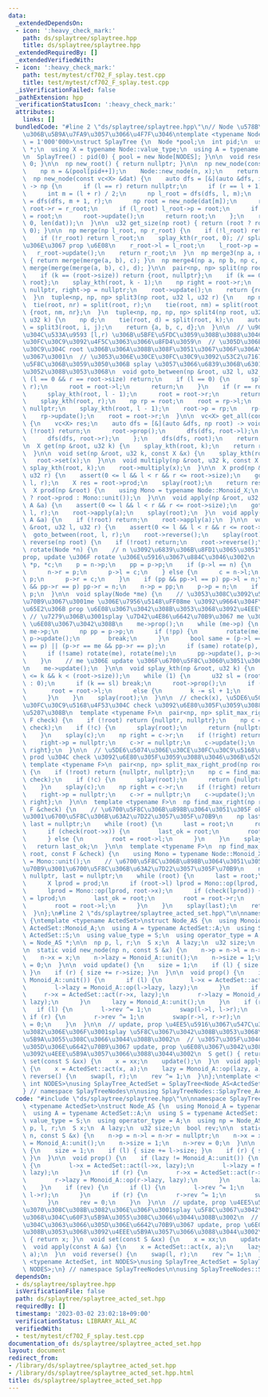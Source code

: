```yaml
---
data:
  _extendedDependsOn:
  - icon: ':heavy_check_mark:'
    path: ds/splaytree/splaytree.hpp
    title: ds/splaytree/splaytree.hpp
  _extendedRequiredBy: []
  _extendedVerifiedWith:
  - icon: ':heavy_check_mark:'
    path: test/mytest/cf702_F_splay.test.cpp
    title: test/mytest/cf702_F_splay.test.cpp
  _isVerificationFailed: false
  _pathExtension: hpp
  _verificationStatusIcon: ':heavy_check_mark:'
  attributes:
    links: []
  bundledCode: "#line 2 \"ds/splaytree/splaytree.hpp\"\n// Node \u578B\u3092\u5225\
    \u306B\u5B9A\u7FA9\u3057\u3066\u4F7F\u3046\ntemplate <typename Node, int NODES\
    \ = 1'000'000>\nstruct SplayTree {\n  Node *pool;\n  int pid;\n  using np = Node\
    \ *;\n  using X = typename Node::value_type;\n  using A = typename Node::operator_type;\n\
    \n  SplayTree() : pid(0) { pool = new Node[NODES]; }\n\n  void reset() { pid =\
    \ 0; }\n\n  np new_root() { return nullptr; }\n\n  np new_node(const X &x) {\n\
    \    np n = &(pool[pid++]);\n    Node::new_node(n, x);\n    return n;\n  }\n\n\
    \  np new_node(const vc<X> &dat) {\n    auto dfs = [&](auto &dfs, int l, int r)\
    \ -> np {\n      if (l == r) return nullptr;\n      if (r == l + 1) return new_node(dat[l]);\n\
    \      int m = (l + r) / 2;\n      np l_root = dfs(dfs, l, m);\n      np r_root\
    \ = dfs(dfs, m + 1, r);\n      np root = new_node(dat[m]);\n      root->l = l_root,\
    \ root->r = r_root;\n      if (l_root) l_root->p = root;\n      if (r_root) r_root->p\
    \ = root;\n      root->update();\n      return root;\n    };\n    return dfs(dfs,\
    \ 0, len(dat));\n  }\n\n  u32 get_size(np root) { return (root ? root->size :\
    \ 0); }\n\n  np merge(np l_root, np r_root) {\n    if (!l_root) return r_root;\n\
    \    if (!r_root) return l_root;\n    splay_kth(r_root, 0); // splay \u3057\u305F\
    \u306E\u3067 prop \u6E08\n    r_root->l = l_root;\n    l_root->p = r_root;\n \
    \   r_root->update();\n    return r_root;\n  }\n  np merge3(np a, np b, np c)\
    \ { return merge(merge(a, b), c); }\n  np merge4(np a, np b, np c, np d) { return\
    \ merge(merge(merge(a, b), c), d); }\n\n  pair<np, np> split(np root, u32 k) {\n\
    \    if (k == (root->size)) return {root, nullptr};\n    if (k == 0) return {nullptr,\
    \ root};\n    splay_kth(root, k - 1);\n    np right = root->r;\n    root->r =\
    \ nullptr, right->p = nullptr;\n    root->update();\n    return {root, right};\n\
    \  }\n  tuple<np, np, np> split3(np root, u32 l, u32 r) {\n    np nm, nr;\n  \
    \  tie(root, nr) = split(root, r);\n    tie(root, nm) = split(root, l);\n    return\
    \ {root, nm, nr};\n  }\n  tuple<np, np, np, np> split4(np root, u32 i, u32 j,\
    \ u32 k) {\n    np d;\n    tie(root, d) = split(root, k);\n    auto [a, b, c]\
    \ = split3(root, i, j);\n    return {a, b, c, d};\n  }\n\n  // \u90E8\u5206\u6728\
    \u304C\u533A\u9593 [l,r) \u306B\u5BFE\u5FDC\u3059\u308B\u3088\u3046\u306A\u30CE\
    \u30FC\u30C9\u3092\u4F5C\u3063\u3066\u8FD4\u3059\n  // \u305D\u306E\u30CE\u30FC\
    \u30C9\u304C root \u306B\u306A\u308B\u308F\u3051\u3067\u306F\u306A\u3044\u306E\
    \u3067\u3001\n  // \u3053\u306E\u30CE\u30FC\u30C9\u3092\u53C2\u7167\u3057\u305F\
    \u5F8C\u306B\u3059\u3050\u306B splay \u3057\u3066\u6839\u306B\u6301\u3061\u4E0A\
    \u3052\u308B\u3053\u3068\n  void goto_between(np &root, u32 l, u32 r) {\n    if\
    \ (l == 0 && r == root->size) return;\n    if (l == 0) {\n      splay_kth(root,\
    \ r);\n      root = root->l;\n      return;\n    }\n    if (r == root->size) {\n\
    \      splay_kth(root, l - 1);\n      root = root->r;\n      return;\n    }\n\
    \    splay_kth(root, r);\n    np rp = root;\n    root = rp->l;\n    root->p =\
    \ nullptr;\n    splay_kth(root, l - 1);\n    root->p = rp;\n    rp->l = root;\n\
    \    rp->update();\n    root = root->r;\n  }\n\n  vc<X> get_all(const np &root)\
    \ {\n    vc<X> res;\n    auto dfs = [&](auto &dfs, np root) -> void {\n      if\
    \ (!root) return;\n      root->prop();\n      dfs(dfs, root->l);\n      res.eb(root->get());\n\
    \      dfs(dfs, root->r);\n    };\n    dfs(dfs, root);\n    return res;\n  }\n\
    \n  X get(np &root, u32 k) {\n    splay_kth(root, k);\n    return root->get();\n\
    \  }\n\n  void set(np &root, u32 k, const X &x) {\n    splay_kth(root, k);\n \
    \   root->set(x);\n  }\n\n  void multiply(np &root, u32 k, const X &x) {\n   \
    \ splay_kth(root, k);\n    root->multiply(x);\n  }\n\n  X prod(np &root, u32 l,\
    \ u32 r) {\n    assert(0 <= l && l < r && r <= root->size);\n    goto_between(root,\
    \ l, r);\n    X res = root->prod;\n    splay(root);\n    return res;\n  }\n\n\
    \  X prod(np &root) {\n    using Mono = typename Node::Monoid_X;\n    return (root\
    \ ? root->prod : Mono::unit());\n  }\n\n  void apply(np &root, u32 l, u32 r, const\
    \ A &a) {\n    assert(0 <= l && l < r && r <= root->size);\n    goto_between(root,\
    \ l, r);\n    root->apply(a);\n    splay(root);\n  }\n  void apply(np &root, const\
    \ A &a) {\n    if (!root) return;\n    root->apply(a);\n  }\n\n  void reverse(np\
    \ &root, u32 l, u32 r) {\n    assert(0 <= l && l < r && r <= root->size);\n  \
    \  goto_between(root, l, r);\n    root->reverse();\n    splay(root);\n  }\n  void\
    \ reverse(np root) {\n    if (!root) return;\n    root->reverse();\n  }\n\n  void\
    \ rotate(Node *n) {\n    // n \u3092\u6839\u306B\u8FD1\u3065\u3051\u308B\u3002\
    prop, update \u306F rotate \u306E\u5916\u3067\u884C\u3046\u3002\n    Node *pp,\
    \ *p, *c;\n    p = n->p;\n    pp = p->p;\n    if (p->l == n) {\n      c = n->r;\n\
    \      n->r = p;\n      p->l = c;\n    } else {\n      c = n->l;\n      n->l =\
    \ p;\n      p->r = c;\n    }\n    if (pp && pp->l == p) pp->l = n;\n    if (pp\
    \ && pp->r == p) pp->r = n;\n    n->p = pp;\n    p->p = n;\n    if (c) c->p =\
    \ p;\n  }\n\n  void splay(Node *me) {\n    // \u3053\u308C\u3092\u547C\u3076\u6642\
    \u70B9\u3067\u3001me \u306E\u7956\u5148\uFF08me \u3092\u9664\u304F\uFF09\u306F\
    \u65E2\u306B prop \u6E08\u3067\u3042\u308B\u3053\u3068\u3092\u4EEE\u5B9A\n   \
    \ // \u7279\u306B\u3001splay \u7D42\u4E86\u6642\u70B9\u3067 me \u306F upd / prop\
    \ \u6E08\u3067\u3042\u308B\n    me->prop();\n    while (me->p) {\n      np p =\
    \ me->p;\n      np pp = p->p;\n      if (!pp) {\n        rotate(me);\n       \
    \ p->update();\n        break;\n      }\n      bool same = (p->l == me && pp->l\
    \ == p) || (p->r == me && pp->r == p);\n      if (same) rotate(p), rotate(me);\n\
    \      if (!same) rotate(me), rotate(me);\n      pp->update(), p->update();\n\
    \    }\n    // me \u306E update \u306F\u6700\u5F8C\u3060\u3051\u3067\u3088\u3044\
    \n    me->update();\n  }\n\n  void splay_kth(np &root, u32 k) {\n    assert(0\
    \ <= k && k < (root->size));\n    while (1) {\n      u32 sl = (root->l ? root->l->size\
    \ : 0);\n      if (k == sl) break;\n      root->prop();\n      if (k < sl)\n \
    \       root = root->l;\n      else {\n        k -= sl + 1;\n        root = root->r;\n\
    \      }\n    }\n    splay(root);\n  }\n\n  // check(x), \u5DE6\u5074\u306E\u30CE\
    \u30FC\u30C9\u5168\u4F53\u304C check \u3092\u6E80\u305F\u3059\u3088\u3046\u306B\
    \u5207\u308B\n  template <typename F>\n  pair<np, np> split_max_right(np root,\
    \ F check) {\n    if (!root) return {nullptr, nullptr};\n    np c = find_max_right(root,\
    \ check);\n    if (!c) {\n      splay(root);\n      return {nullptr, root};\n\
    \    }\n    splay(c);\n    np right = c->r;\n    if (!right) return {c, nullptr};\n\
    \    right->p = nullptr;\n    c->r = nullptr;\n    c->update();\n    return {c,\
    \ right};\n  }\n\n  // \u5DE6\u5074\u306E\u30CE\u30FC\u30C9\u5168\u4F53\u306E\
    \ prod \u304C check \u3092\u6E80\u305F\u3059\u3088\u3046\u306B\u5207\u308B\n \
    \ template <typename F>\n  pair<np, np> split_max_right_prod(np root, F check)\
    \ {\n    if (!root) return {nullptr, nullptr};\n    np c = find_max_right_prod(root,\
    \ check);\n    if (!c) {\n      splay(root);\n      return {nullptr, root};\n\
    \    }\n    splay(c);\n    np right = c->r;\n    if (!right) return {c, nullptr};\n\
    \    right->p = nullptr;\n    c->r = nullptr;\n    c->update();\n    return {c,\
    \ right};\n  }\n\n  template <typename F>\n  np find_max_right(np root, const\
    \ F &check) {\n    // \u6700\u5F8C\u306B\u898B\u3064\u3051\u305F ok \u306E\u70B9\
    \u3001\u6700\u5F8C\u306B\u63A2\u7D22\u3057\u305F\u70B9\n    np last_ok = nullptr,\
    \ last = nullptr;\n    while (root) {\n      last = root;\n      root->prop();\n\
    \      if (check(root->x)) {\n        last_ok = root;\n        root = root->r;\n\
    \      } else {\n        root = root->l;\n      }\n    }\n    splay(last);\n \
    \   return last_ok;\n  }\n\n  template <typename F>\n  np find_max_right_prod(np\
    \ root, const F &check) {\n    using Mono = typename Node::Monoid_X;\n    X prod\
    \ = Mono::unit();\n    // \u6700\u5F8C\u306B\u898B\u3064\u3051\u305F ok \u306E\
    \u70B9\u3001\u6700\u5F8C\u306B\u63A2\u7D22\u3057\u305F\u70B9\n    np last_ok =\
    \ nullptr, last = nullptr;\n    while (root) {\n      last = root;\n      root->prop();\n\
    \      X lprod = prod;\n      if (root->l) lprod = Mono::op(lprod, root->l->prod);\n\
    \      lprod = Mono::op(lprod, root->x);\n      if (check(lprod)) {\n        prod\
    \ = lprod;\n        last_ok = root;\n        root = root->r;\n      } else {\n\
    \        root = root->l;\n      }\n    }\n    splay(last);\n    return last_ok;\n\
    \  }\n};\n#line 2 \"ds/splaytree/splaytree_acted_set.hpp\"\n\nnamespace SplayTreeNodes\
    \ {\ntemplate <typename ActedSet>\nstruct Node_AS {\n  using Monoid_A = typename\
    \ ActedSet::Monoid_A;\n  using A = typename ActedSet::A;\n  using S = typename\
    \ ActedSet::S;\n  using value_type = S;\n  using operator_type = A;\n  using np\
    \ = Node_AS *;\n\n  np p, l, r;\n  S x;\n  A lazy;\n  u32 size;\n  bool rev;\n\
    \n  static void new_node(np n, const S &x) {\n    n->p = n->l = n->r = nullptr;\n\
    \    n->x = x;\n    n->lazy = Monoid_A::unit();\n    n->size = 1;\n    n->rev\
    \ = 0;\n  }\n\n  void update() {\n    size = 1;\n    if (l) { size += l->size;\
    \ }\n    if (r) { size += r->size; }\n  }\n\n  void prop() {\n    if (lazy !=\
    \ Monoid_A::unit()) {\n      if (l) {\n        l->x = ActedSet::act(l->x, lazy);\n\
    \        l->lazy = Monoid_A::op(l->lazy, lazy);\n      }\n      if (r) {\n   \
    \     r->x = ActedSet::act(r->x, lazy);\n        r->lazy = Monoid_A::op(r->lazy,\
    \ lazy);\n      }\n      lazy = Monoid_A::unit();\n    }\n    if (rev) {\n   \
    \   if (l) {\n        l->rev ^= 1;\n        swap(l->l, l->r);\n      }\n     \
    \ if (r) {\n        r->rev ^= 1;\n        swap(r->l, r->r);\n      }\n      rev\
    \ = 0;\n    }\n  }\n\n  // update, prop \u4EE5\u5916\u3067\u547C\u3070\u308C\u308B\
    \u3082\u306E\u306F\u3001splay \u5F8C\u3067\u3042\u308B\u3053\u3068\u304C\u60F3\
    \u5B9A\u3055\u308C\u3066\u3044\u308B\u3002\n  // \u3057\u305F\u304C\u3063\u3066\
    \u305D\u306E\u6642\u70B9\u3067 update, prop \u6E08\u3067\u3042\u308B\u3053\u3068\
    \u3092\u4EEE\u5B9A\u3057\u3066\u3088\u3044\u3002\n  S get() { return x; }\n  void\
    \ set(const S &xx) {\n    x = xx;\n    update();\n  }\n  void apply(const A &a)\
    \ {\n    x = ActedSet::act(x, a);\n    lazy = Monoid_A::op(lazy, a);\n  }\n  void\
    \ reverse() {\n    swap(l, r);\n    rev ^= 1;\n  }\n};\ntemplate <typename ActedSet,\
    \ int NODES>\nusing SplayTree_ActedSet = SplayTree<Node_AS<ActedSet>, NODES>;\n\
    } // namespace SplayTreeNodes\n\nusing SplayTreeNodes::SplayTree_ActedSet;\n"
  code: "#include \"ds/splaytree/splaytree.hpp\"\n\nnamespace SplayTreeNodes {\ntemplate\
    \ <typename ActedSet>\nstruct Node_AS {\n  using Monoid_A = typename ActedSet::Monoid_A;\n\
    \  using A = typename ActedSet::A;\n  using S = typename ActedSet::S;\n  using\
    \ value_type = S;\n  using operator_type = A;\n  using np = Node_AS *;\n\n  np\
    \ p, l, r;\n  S x;\n  A lazy;\n  u32 size;\n  bool rev;\n\n  static void new_node(np\
    \ n, const S &x) {\n    n->p = n->l = n->r = nullptr;\n    n->x = x;\n    n->lazy\
    \ = Monoid_A::unit();\n    n->size = 1;\n    n->rev = 0;\n  }\n\n  void update()\
    \ {\n    size = 1;\n    if (l) { size += l->size; }\n    if (r) { size += r->size;\
    \ }\n  }\n\n  void prop() {\n    if (lazy != Monoid_A::unit()) {\n      if (l)\
    \ {\n        l->x = ActedSet::act(l->x, lazy);\n        l->lazy = Monoid_A::op(l->lazy,\
    \ lazy);\n      }\n      if (r) {\n        r->x = ActedSet::act(r->x, lazy);\n\
    \        r->lazy = Monoid_A::op(r->lazy, lazy);\n      }\n      lazy = Monoid_A::unit();\n\
    \    }\n    if (rev) {\n      if (l) {\n        l->rev ^= 1;\n        swap(l->l,\
    \ l->r);\n      }\n      if (r) {\n        r->rev ^= 1;\n        swap(r->l, r->r);\n\
    \      }\n      rev = 0;\n    }\n  }\n\n  // update, prop \u4EE5\u5916\u3067\u547C\
    \u3070\u308C\u308B\u3082\u306E\u306F\u3001splay \u5F8C\u3067\u3042\u308B\u3053\
    \u3068\u304C\u60F3\u5B9A\u3055\u308C\u3066\u3044\u308B\u3002\n  // \u3057\u305F\
    \u304C\u3063\u3066\u305D\u306E\u6642\u70B9\u3067 update, prop \u6E08\u3067\u3042\
    \u308B\u3053\u3068\u3092\u4EEE\u5B9A\u3057\u3066\u3088\u3044\u3002\n  S get()\
    \ { return x; }\n  void set(const S &xx) {\n    x = xx;\n    update();\n  }\n\
    \  void apply(const A &a) {\n    x = ActedSet::act(x, a);\n    lazy = Monoid_A::op(lazy,\
    \ a);\n  }\n  void reverse() {\n    swap(l, r);\n    rev ^= 1;\n  }\n};\ntemplate\
    \ <typename ActedSet, int NODES>\nusing SplayTree_ActedSet = SplayTree<Node_AS<ActedSet>,\
    \ NODES>;\n} // namespace SplayTreeNodes\n\nusing SplayTreeNodes::SplayTree_ActedSet;"
  dependsOn:
  - ds/splaytree/splaytree.hpp
  isVerificationFile: false
  path: ds/splaytree/splaytree_acted_set.hpp
  requiredBy: []
  timestamp: '2023-03-02 23:02:18+09:00'
  verificationStatus: LIBRARY_ALL_AC
  verifiedWith:
  - test/mytest/cf702_F_splay.test.cpp
documentation_of: ds/splaytree/splaytree_acted_set.hpp
layout: document
redirect_from:
- /library/ds/splaytree/splaytree_acted_set.hpp
- /library/ds/splaytree/splaytree_acted_set.hpp.html
title: ds/splaytree/splaytree_acted_set.hpp
---
```

